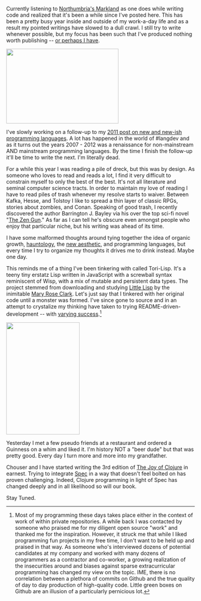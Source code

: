 Currently listening to [Northumbria's Markland](https://www.amazon.com/Markland-Northumbria/dp/B01N181I3P/?tag=fogus-20) as one does while writing code and realized that it's been a while since I've posted here. This has been a pretty busy year inside and outside of my work-a-day life and as a result my pointed writings have slowed to a dull crawl. I still try to write whenever possible, but my focus has been such that I've produced nothing worth publishing -- [or perhaps I have](https://www.facebook.com/notes/kent-beck/publish-everything-pretty-much/1839078656124990/). 

<img src="http://blog.fogus.me/wp-content/uploads/2018/06/microwriter-chorded-kbd-300x200.png" alt="" width="300" height="200" class="aligncenter size-medium wp-image-6373"/>

I've slowly working on a follow-up to my [2011 post on new and new-ish programming languages](http://blog.fogus.me/2011/10/18/programming-language-development-the-past-5-years/). A lot has happened in the world of #langdev and as it turns out the years 2007 - 2012 was a renaissance for non-mainstream AND mainstream programming languages. By the time I finish the follow-up it'll be time to write the next. I'm literally dead.

For a while this year I was reading a pile of dreck, but this was by design. As someone who loves to read and reads a lot, I find it very difficult to constrain myself to only the best of the best. It's not all literature and seminal computer science tracts. In order to maintain my love of reading I have to read piles of trash whenever my resolve starts to waiver. Between Kafka, Hesse, and Tolstoy I like to spread a thin layer of classic RPGs, stories about zombies, and Conan. Speaking of good trash, I recently discovered the author Barrington J. Bayley via his over the top sci-fi novel "[The Zen Gun](https://www.amazon.com/Zen-Gun-Barrington-J-Bayley/dp/0879978511?tag=fogus-20)." As far as I can tell he's obscure even amongst people who enjoy that particular niche, but his writing was ahead of its time. 

I have some malformed thoughts around tying together the idea of organic growth, [hauntology](https://www.theguardian.com/books/booksblog/2011/jun/17/hauntology-critical), the [new aesthetic](http://jamesbridle.com/works/the-new-aesthetic), and programming languages, but every time I try to organize my thoughts it drives me to drink instead. Maybe one day.

This reminds me of a thing I've been tinkering with called Tori-Lisp. It's a teeny tiny erstatz Lisp written in JavaScript with a screwball syntax reminiscent of Wisp, with a mix of mutable and persistent data types. The project stemmed from downloading and studying [Little Lisp](https://github.com/maryrosecook/littlelisp) by the inimitable [Mary Rose Clark](https://github.com/maryrosecook). Let's just say that I tinkered with her original code until a monster was formed. I've since gone to source and in an attempt to crystalize my thinking have taken to trying README-driven-development -- with [varying success](https://github.com/fogus/torilisp).[^1]

<img src="http://blog.fogus.me/wp-content/uploads/2018/06/lbb_gd_simple.cgi_-196x300.gif" alt="" width="196" height="300" class="aligncenter size-medium wp-image-6376" />

Yesterday I met a few pseudo friends at a restaurant and ordered a Guinness on a whim and liked it. I'm history NOT a "beer dude" but that was pretty good. Every day I turn more and more into my grandfather.

Chouser and I have started writing the 3rd edition of [The Joy of Clojure](http://www.joyofclojure.com) in earnest. Trying to integrate [Spec](https://clojure.org/guides/spec) in a way that doesn't feel bolted on has proven challenging. Indeed, Clojure programming in light of Spec has changed deeply and in all likelihood so will our book.

Stay Tuned.

[^1]: Most of my programming these days takes place either in the context of work of within private repositories. A while back I was contacted by someone who praised me for my diligent open source "work" and thanked me for the inspiration. However, it struck me that while I liked programming fun projects in my free time, I don't want to be held up and praised in that way. As someone who's interviewed dozens of potential candidates at my company and worked with many dozens of programmers as a contractor and co-worker, a growing realization of the insecurities around and biases against sparse extracurricular programming has changed my view on the topic. IME, there is no correlation between a plethora of  commits on Github and the true quality of day to day production of high-quality code. Little green boxes on Github are an illusion of a particularly pernicious lot.